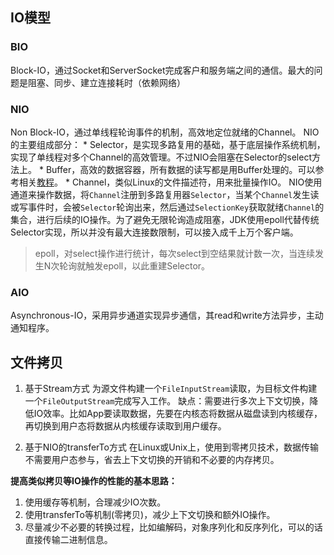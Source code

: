 ## IO模型
### BIO
Block-IO，通过Socket和ServerSocket完成客户和服务端之间的通信。最大的问题是阻塞、同步、建立连接耗时（依赖网络）
### NIO
Non Block-IO，通过单线程轮询事件的机制，高效地定位就绪的Channel。
NIO的主要组成部分：
    * Selector，是实现多路复用的基础，基于底层操作系统机制，实现了单线程对多个Channel的高效管理。不过NIO会阻塞在Selector的select方法上。
    * Buffer，高效的数据容器，所有数据的读写都是用Buffer处理的。可以参考相关[教程](http://tutorials.jenkov.com/java-nio/buffers.html)。
    * Channel，类似Linux的文件描述符，用来批量操作IO。
NIO使用通道来操作数据，将`Channel`注册到多路复用器`Selector`，当某个`Channel`发生读或写事件时，会被`Selector`轮询出来，然后通过`SelectionKey`获取就绪`Channel`的集合，进行后续的IO操作。为了避免无限轮询造成阻塞，JDK使用epoll代替传统Selector实现，所以并没有最大连接数限制，可以接入成千上万个客户端。
>epoll，对select操作进行统计，每次select到空结果就计数一次，当连续发生N次轮询就触发epoll，以此重建Selector。
### AIO
Asynchronous-IO，采用异步通道实现异步通信，其read和write方法异步，主动通知程序。

## 文件拷贝
1. 基于Stream方式
    为源文件构建一个`FileInputStream`读取，为目标文件构建一个`FileOutputStream`完成写入工作。
    缺点：需要进行多次上下文切换，降低IO效率。比如App要读取数据，先要在内核态将数据从磁盘读到内核缓存，再切换到用户态将数据从内核缓存读取到用户缓存。

1. 基于NIO的transferTo方式
    在Linux或Unix上，使用到零拷贝技术，数据传输不需要用户态参与，省去上下文切换的开销和不必要的内存拷贝。

**提高类似拷贝等IO操作的性能的基本思路：**
1. 使用缓存等机制，合理减少IO次数。
1. 使用transferTo等机制(零拷贝)，减少上下文切换和额外IO操作。
1. 尽量减少不必要的转换过程，比如编解码，对象序列化和反序列化，可以的话直接传输二进制信息。
